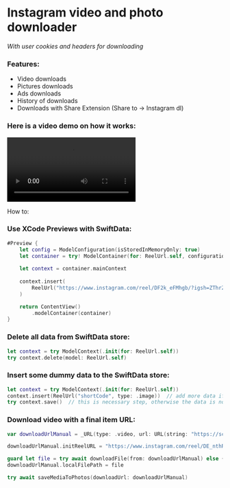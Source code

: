 # Instagram video and photo downloader
*With user cookies and headers for downloading*

### Features:
- Video downloads
- Pictures downloads
- Ads downloads
- History of downloads
- Downloads with Share Extension (Share to -> Instagram dl)


### Here is a video demo on how it works:
<video src="https://github.com/user-attachments/assets/fda935e4-886e-4666-9bee-7e94debdf1ae" width="300" controls></video>

How to:

### Use XCode Previews with SwiftData:

```swift
#Preview {
    let config = ModelConfiguration(isStoredInMemoryOnly: true)
    let container = try! ModelContainer(for: ReelUrl.self, configurations: config)
    
    let context = container.mainContext
    
    context.insert(
        ReelUrl("https://www.instagram.com/reel/DF2k_eFMhgb/?igsh=ZThrZGtta3czcWt5", type: .video)
    )

    return ContentView()
        .modelContainer(container)
}
```

### Delete all data from SwiftData store:

```swift
let context = try ModelContext(.init(for: ReelUrl.self))
try context.delete(model: ReelUrl.self)
```

### Insert some dummy data to the SwiftData store:

```swift
let context = try ModelContext(.init(for: ReelUrl.self))
context.insert(ReelUrl("shortCode", type: .image))  // add more data if needed
try context.save()  // this is necessary step, otherwise the data is not saved
```

### Download video with a final item URL:

```swift
var downloadUrlManual = _URL(type: .video, url: URL(string: "https://scontent-iev1-1.cdninstagram.com/o1/v/t16/f2/m86/AQPhRo6eZDIJepfEbC1wtD20dsXp6PrjW_9UzafG8ncTsbbPszHTIFQ0HNYEUSx0Ffz6qqLLq8rirHkf7Fuskuv5SLNL38ddGnSVZw8.mp4?efg=eyJ4cHZfYXNzZXRfaWQiOjEzMTY2MzQ0NDYwMDcxODMsInZlbmNvZGVfdGFnIjoieHB2X3Byb2dyZXNzaXZlLklOU1RBR1JBTS5DTElQUy5DMy43MjAuZGFzaF9iYXNlbGluZV8xX3YxIn0&_nc_ht=scontent-iev1-1.cdninstagram.com&_nc_cat=104&_nc_oc=AdiRRzBZZjYz4U-Rsr-8kVNssIaTpKrefj7sqHDJf5P6Ed101PF2ZZnbVmZRO7J6Qb4&vs=cca14c0ad7163879&_nc_vs=HBksFQIYUmlnX3hwdl9yZWVsc19wZXJtYW5lbnRfc3JfcHJvZC9GNzREMDgzNTlFNzk4QjFGRjdCNUVBQ0JEQzM3QTc4MF92aWRlb19kYXNoaW5pdC5tcDQVAALIAQAVAhg6cGFzc3Rocm91Z2hfZXZlcnN0b3JlL0dNNGRQeHlNVlFFaVc3QUVBSWUyNFY0YWRCbEFicV9FQUFBRhUCAsgBACgAGAAbAogHdXNlX29pbAExEnByb2dyZXNzaXZlX3JlY2lwZQExFQAAJp6uoIeb3tYEFQIoAkMzLBdAK5mZmZmZmhgSZGFzaF9iYXNlbGluZV8xX3YxEQB1_gcA&ccb=9-4&oh=00_AYDxbBdwXCTOswtgAGbuXhkuEGpAOWE8UeoHURRsAK31vw&oe=67AB1C51&_nc_sid=1d576d")!)

downloadUrlManual.initReelURL = "https://www.instagram.com/reel/DE_nthRIafF/?igsh=NTBxaDU4eDk5bTh2"

guard let file = try await downloadFile(from: downloadUrlManual) else { return }
downloadUrlManual.localFilePath = file

try await saveMediaToPhotos(downloadUrl: downloadUrlManual)
```